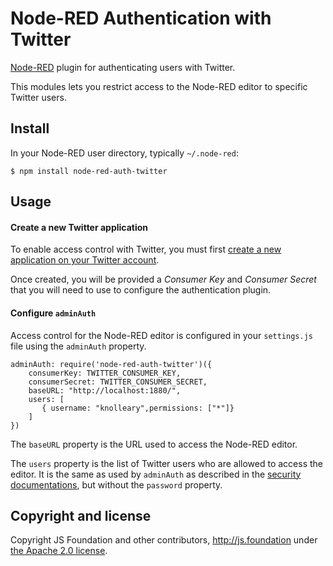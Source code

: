 # Node-RED Authentication with Twitter

[Node-RED](https://nodered.org) plugin for authenticating users with Twitter.

This modules lets you restrict access to the Node-RED editor to specific Twitter
users.

## Install

In your Node-RED user directory, typically `~/.node-red`:

    $ npm install node-red-auth-twitter

## Usage

#### Create a new Twitter application

To enable access control with Twitter, you must first [create a new application
on your Twitter account](https://apps.twitter.com/app/new).

Once created, you will be provided a _Consumer Key_ and _Consumer Secret_ that
you will need to use to configure the authentication plugin.

#### Configure `adminAuth`

Access control for the Node-RED editor is configured in your `settings.js` file
using the `adminAuth` property.

    adminAuth: require('node-red-auth-twitter')({
        consumerKey: TWITTER_CONSUMER_KEY,
        consumerSecret: TWITTER_CONSUMER_SECRET,
        baseURL: "http://localhost:1880/",
        users: [
           { username: "knolleary",permissions: ["*"]}
        ]
    })

The `baseURL` property is the URL used to access the Node-RED editor.

The `users` property is the list of Twitter users who are allowed to access the
editor. It is the same as used by `adminAuth` as described in the [security documentations](http://nodered.org/docs/security), but without the `password` property.

## Copyright and license

Copyright JS Foundation and other contributors, http://js.foundation under [the Apache 2.0 license](LICENSE).
